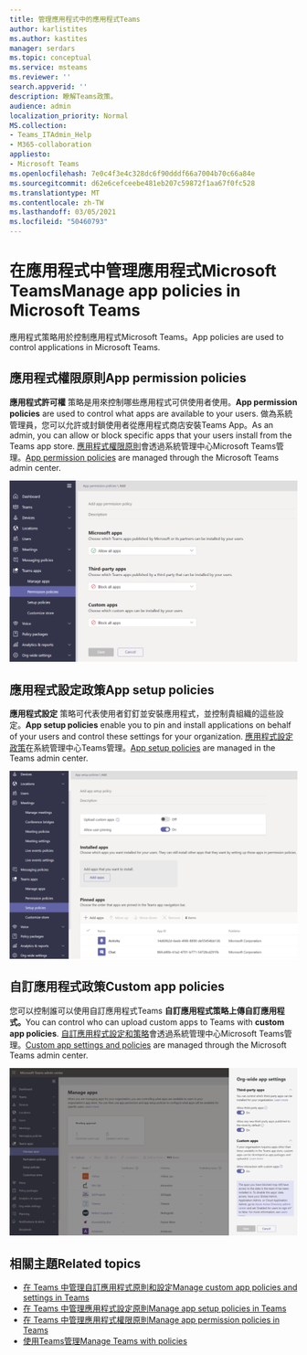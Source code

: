 ```yaml
---
title: 管理應用程式中的應用程式Teams
author: karlistites
ms.author: kastites
manager: serdars
ms.topic: conceptual
ms.service: msteams
ms.reviewer: ''
search.appverid: ''
description: 瞭解Teams政策。
audience: admin
localization_priority: Normal
MS.collection:
- Teams_ITAdmin_Help
- M365-collaboration
appliesto:
- Microsoft Teams
ms.openlocfilehash: 7e0c4f3e4c328dc6f90dddf66a7004b70c66a84e
ms.sourcegitcommit: d62e6cefceebe481eb207c59872f1aa67f0fc528
ms.translationtype: MT
ms.contentlocale: zh-TW
ms.lasthandoff: 03/05/2021
ms.locfileid: "50460793"
---
```

# <a name="manage-app-policies-in-microsoft-teams"></a><span data-ttu-id="2a7bc-103">在應用程式中管理應用程式Microsoft Teams</span><span class="sxs-lookup"><span data-stu-id="2a7bc-103">Manage app policies in Microsoft Teams</span></span>

<span data-ttu-id="2a7bc-104">應用程式策略用於控制應用程式Microsoft Teams。</span><span class="sxs-lookup"><span data-stu-id="2a7bc-104">App policies are used to control applications in Microsoft Teams.</span></span>

## <a name="app-permission-policies"></a><span data-ttu-id="2a7bc-105">應用程式權限原則</span><span class="sxs-lookup"><span data-stu-id="2a7bc-105">App permission policies</span></span>

<span data-ttu-id="2a7bc-106">**應用程式許可權** 策略是用來控制哪些應用程式可供使用者使用。</span><span class="sxs-lookup"><span data-stu-id="2a7bc-106">**App permission policies** are used to control what apps are available to your users.</span></span> <span data-ttu-id="2a7bc-107">做為系統管理員，您可以允許或封鎖使用者從應用程式商店安裝Teams App。</span><span class="sxs-lookup"><span data-stu-id="2a7bc-107">As an admin, you can allow or block specific apps that your users install from the Teams app store.</span></span> <span data-ttu-id="2a7bc-108">[應用程式權限原則](teams-app-permission-policies.md)會透過系統管理中心Microsoft Teams管理。</span><span class="sxs-lookup"><span data-stu-id="2a7bc-108">[App permission policies](teams-app-permission-policies.md) are managed through the Microsoft Teams admin center.</span></span>

![應用程式權限原則的螢幕擷取畫面。](media/app-permission-policy.png)

## <a name="app-setup-policies"></a><span data-ttu-id="2a7bc-110">應用程式設定政策</span><span class="sxs-lookup"><span data-stu-id="2a7bc-110">App setup policies</span></span>

<span data-ttu-id="2a7bc-111">**應用程式設定** 策略可代表使用者釘釘並安裝應用程式，並控制貴組織的這些設定。</span><span class="sxs-lookup"><span data-stu-id="2a7bc-111">**App setup policies** enable you to pin and install applications on behalf of your users and control these settings for your organization.</span></span> <span data-ttu-id="2a7bc-112">[應用程式設定政策](teams-app-setup-policies.md)在系統管理中心Teams管理。</span><span class="sxs-lookup"><span data-stu-id="2a7bc-112">[App setup policies](teams-app-setup-policies.md) are managed in the Teams admin center.</span></span>

![系統管理中心中的應用程式設定Teams螢幕擷取畫面。](media/app-setup-policy.png)

## <a name="custom-app-policies"></a><span data-ttu-id="2a7bc-114">自訂應用程式政策</span><span class="sxs-lookup"><span data-stu-id="2a7bc-114">Custom app policies</span></span>

<span data-ttu-id="2a7bc-115">您可以控制誰可以使用自訂應用程式Teams **自訂應用程式策略上傳自訂應用程式。**</span><span class="sxs-lookup"><span data-stu-id="2a7bc-115">You can control who can upload custom apps to Teams with **custom app policies**.</span></span> <span data-ttu-id="2a7bc-116">[自訂應用程式設定和策略](teams-custom-app-policies-and-settings.md)會透過系統管理中心Microsoft Teams管理。</span><span class="sxs-lookup"><span data-stu-id="2a7bc-116">[Custom app settings and policies](teams-custom-app-policies-and-settings.md) are managed through the Microsoft Teams admin center.</span></span>

![自訂應用程式策略的螢幕擷取畫面。](media/custom-app-policy.png)

## <a name="related-topics"></a><span data-ttu-id="2a7bc-118">相關主題</span><span class="sxs-lookup"><span data-stu-id="2a7bc-118">Related topics</span></span>

* [<span data-ttu-id="2a7bc-119">在 Teams 中管理自訂應用程式原則和設定</span><span class="sxs-lookup"><span data-stu-id="2a7bc-119">Manage custom app policies and settings in Teams</span></span>](teams-custom-app-policies-and-settings.md)
* [<span data-ttu-id="2a7bc-120">在 Teams 中管理應用程式設定原則</span><span class="sxs-lookup"><span data-stu-id="2a7bc-120">Manage app setup policies in Teams</span></span>](teams-app-setup-policies.md)
* [<span data-ttu-id="2a7bc-121">在 Teams 中管理應用程式權限原則</span><span class="sxs-lookup"><span data-stu-id="2a7bc-121">Manage app permission policies in Teams</span></span>](teams-app-permission-policies.md)
* [<span data-ttu-id="2a7bc-122">使用Teams管理</span><span class="sxs-lookup"><span data-stu-id="2a7bc-122">Manage Teams with policies</span></span>](manage-teams-with-policies.md)
